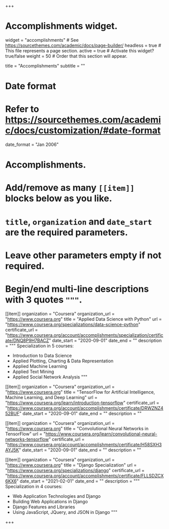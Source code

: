 +++
# Accomplishments widget.
widget = "accomplishments"  # See https://sourcethemes.com/academic/docs/page-builder/
headless = true  # This file represents a page section.
active = true  # Activate this widget? true/false
weight = 50  # Order that this section will appear.

title = "Accomplish&shy;ments"
subtitle = ""

# Date format
#   Refer to https://sourcethemes.com/academic/docs/customization/#date-format
date_format = "Jan 2006"

# Accomplishments.
#   Add/remove as many `[[item]]` blocks below as you like.
#   `title`, `organization` and `date_start` are the required parameters.
#   Leave other parameters empty if not required.
#   Begin/end multi-line descriptions with 3 quotes `"""`.

[[item]]
  organization = "Coursera"
  organization_url = "https://www.coursera.org"
  title = "Applied Data Science with Python"
  url = "https://www.coursera.org/specializations/data-science-python"
  certificate_url = "https://www.coursera.org/account/accomplishments/specialization/certificate/DNQ8P9H7BACZ"
  date_start = "2020-09-01"
  date_end = ""
  description = """
  Specialization in 5 courses:
  
  - Introduction to Data Science
  - Applied Plotting, Charting & Data Representation
  - Applied Machine Learning
  - Applied Text Mining
  - Applied Social Network Analysis
  """

[[item]]
  organization = "Coursera"
  organization_url = "https://www.coursera.org"
  title = "TensorFlow for Artificial Intelligence, Machine Learning, and Deep Learning"
  url = "https://www.coursera.org/learn/introduction-tensorflow"
  certificate_url = "https://www.coursera.org/account/accomplishments/certificate/DRWZNZ452BUF"
  date_start = "2020-09-01"
  date_end = ""
  description = ""
  
[[item]]
  organization = "Coursera"
  organization_url = "https://www.coursera.org"
  title = "Convolutional Neural Networks in TensorFlow"
  url = "https://www.coursera.org/learn/convolutional-neural-networks-tensorflow"
  certificate_url = "https://www.coursera.org/account/accomplishments/certificate/H58SXH3AYJ5K"
  date_start = "2020-09-01"
  date_end = ""
  description = ""

[[item]]
  organization = "Coursera"
  organization_url = "https://www.coursera.org"
  title = "Django Specialization"
  url = "https://www.coursera.org/specializations/django"
  certificate_url = "https://www.coursera.org/account/accomplishments/certificate/FLLSDZCX6KX6"
  date_start = "2021-02-01"
  date_end = ""
  description = """
  Specialization in 4 courses:
  
  - Web Application Technologies and Django
  - Building Web Applications in Django
  - Django Features and Libraries
  - Using JavaScript, JQuery, and JSON in Django
  """

+++
